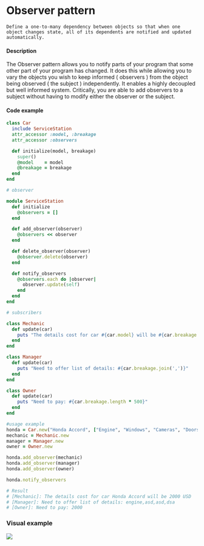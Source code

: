 # Observer pattern

`Define a one-to-many dependency between objects so that when one object changes state, all of its dependents are notified and updated automatically.`

#### Description

The Observer pattern allows you to notify parts of your program that some other part of your program has changed. It does this while allowing you to vary the objects you wish to keep informed ( observers ) from the object being observed ( the subject ) independently. It enables a highly decoupled but well informed system. Critically, you are able to add observers to a subject without having to modify either the observer or the subject.

#### Code example

```ruby
class Car
  include ServiceStation
  attr_accessor :model, :breakage
  attr_accessor :observers

  def initialize(model, breakage)
    super()
    @model    = model
    @breakage = breakage
  end
end

# observer

module ServiceStation
  def initialize
    @observers = []
  end

  def add_observer(observer)
    @observers << observer
  end

  def delete_observer(observer)
    @observer.delete(observer)
  end

  def notify_observers
    @observers.each do |observer|
      observer.update(self)
    end
  end
end

# subscribers

class Mechanic
  def update(car)
    puts "The details cost for car #{car.model} will be #{car.breakage.length * 500} USD"
  end
end

class Manager
  def update(car)
    puts "Need to offer list of details: #{car.breakage.join(',')}"
  end
end

class Owner
  def update(car)
    puts "Need to pay: #{car.breakage.length * 500}"
  end
end

#usage example
honda = Car.new("Honda Accord", ["Engine", "Windows", "Cameras", "Doors"])
mechanic = Mechanic.new
manager = Manager.new
owner = Owner.new

honda.add_observer(mechanic)
honda.add_observer(manager)
honda.add_observer(owner)

honda.notify_observers

# Result
# [Mechanic]: The details cost for car Honda Accord will be 2000 USD
# [Manager]: Need to offer list of details: engine,asd,asd,dsa
# [Owner]: Need to pay: 2000
```

### Visual example

![](https://imgur.com/uutYHND.png)
